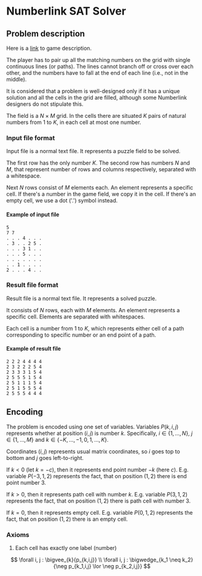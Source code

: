 # Numberlink SAT Solver

## Problem description

Here is a [link](https://en.wikipedia.org/wiki/Numberlink) to game description.

The player has to pair up all the matching numbers on the grid with single continuous lines (or paths). The lines cannot branch off or cross over each other, and the numbers have to fall at the end of each line (i.e., not in the middle).

It is considered that a problem is well-designed only if it has a unique solution and all the cells in the grid are filled, although some Numberlink designers do not stipulate this.

The field is a $N \times M$ grid. In the cells there are situated $K$ pairs of natural numbers from $1$ to $K$, in each cell at most one number.

### Input file format

Input file is a normal text file. It represents a puzzle field to be solved.

The first row has the only number $K$. The second row has numbers $N$ and $M$, that represent number of rows and columns respectively, separated with a whitespace.

Next $N$ rows consist of $M$ elements each. An element represents a specific cell.
If there's a number in the game field, we copy it in the cell.
If there's an empty cell, we use a dot ('.') symbol instead.

#### Example of input file

```text
5
7 7
. . . 4 . . .
. 3 . . 2 5 .
. . . 3 1 . .
. . . 5 . . .
. . . . . . .
. . 1 . . . .
2 . . . 4 . .
```

### Result file format

Result file is a normal text file. It represents a solved puzzle.

It consists of $N$ rows, each with $M$ elements. An element represents a specific cell. Elements are separated with whitespaces.

Each cell is a number from $1$ to $K$, which represents either cell of a path corresponding to specific number or an end point of a path.

#### Example of result file

```text
2 2 2 4 4 4 4
2 3 2 2 2 5 4
2 3 3 3 1 5 4
2 5 5 5 1 5 4
2 5 1 1 1 5 4
2 5 1 5 5 5 4
2 5 5 5 4 4 4
```

## Encoding

The problem is encoded using one set of variables.
Variables $P(k, i, j)$ represents whether at position $(i, j)$ is number $k$.
Specifically, $i \in \{1, \dots, N\}$, $j \in \{1, \dots, M\}$ and $k \in \{-K, \dots, -1, 0, 1, \dots, K\}$.

Coordinates $(i, j)$ represents usual matrix coordinates, so $i$ goes top to bottom and $j$ goes left-to-right.

If $k < 0$ (let $k = -c$), then it represents end point number $-k$ (here $c$).
E.g. variable $P(-3, 1, 2)$ represents the fact, that on position $(1, 2)$ there is end point number $3$.

If $k > 0$, then it represents path cell with number $k$.
E.g. variable $P(3, 1, 2)$ represents the fact, that on position $(1, 2)$ there is path cell with number $3$.

If $k = 0$, then it represents empty cell.
E.g. variable $P(0, 1, 2)$ represents the fact, that on position $(1, 2)$ there is an empty cell.

### Axioms

1. Each cell has exactly one label (number)

$$
\forall i, j : \bigvee_{k}{p_{k,i,j}} \\
\forall i, j : \bigwedge_{k_1 \neq k_2}{\neg p_{k_1,i,j} \lor \neg p_{k_2,i,j}}
$$

